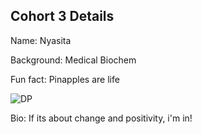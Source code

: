 ## Cohort 3 Details


Name: Nyasita

Background: Medical Biochem

Fun fact: Pinapples are life

![DP](https://avatars0.githubusercontent.com/u/72727098?s=460&v=4)

Bio: If its about change and positivity, i'm in!

